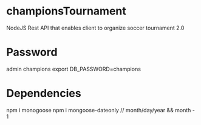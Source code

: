 # championsTournament
NodeJS Rest API that enables client to organize soccer tournament 2.0


# Password
admin
champions
export DB_PASSWORD=champions

# Dependencies

npm i monogoose
npm i mongoose-dateonly // month/day/year && month - 1